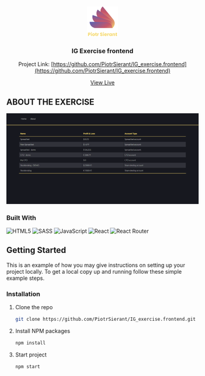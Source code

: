 ###

<div align="center">
  <a href="https://github.com/othneildrew/Best-README-Template">
    <img src="public/images/logo_yellow.svg" alt="Logo" width="80" height="80">
  </a>

<h3 align="center">IG Exercise frontend</h3>

Project Link: [https://github.com/PiotrSierant/IG_exercise.frontend](https://github.com/PiotrSierant/IG_exercise.frontend)

  <p align="center">
    <a href="https://piotrsierant.github.io/IG_exercise.frontend/">View Live</a>
  </p>
</div>

## ABOUT THE EXERCISE

<img alt="Logo" src="https://github.com/PiotrSierant/IG_exercise.frontend/blob/main/public/images/IG-Exercise.png?raw=true" title="Logo" />

### Built With

![HTML5](https://img.shields.io/badge/html5-%23E34F26.svg?style=for-the-badge&logo=html5&logoColor=white) 
![SASS](https://img.shields.io/badge/SASS-hotpink.svg?style=for-the-badge&logo=SASS&logoColor=white) 
![JavaScript](https://img.shields.io/badge/javascript-%23323330.svg?style=for-the-badge&logo=javascript&logoColor=%23F7DF1E) 
![React](https://img.shields.io/badge/react-%2320232a.svg?style=for-the-badge&logo=react&logoColor=%2361DAFB) 
![React Router](https://img.shields.io/badge/React_Router-CA4245?style=for-the-badge&logo=react-router&logoColor=white)

<!-- GETTING STARTED -->

## Getting Started

This is an example of how you may give instructions on setting up your project locally.
To get a local copy up and running follow these simple example steps.

### Installation

1. Clone the repo
   ```sh
   git clone https://github.com/PiotrSierant/IG_exercise.frontend.git
   ```
2. Install NPM packages
   ```sh
   npm install
   ```
3. Start project
   ```sh
   npm start
   ```
